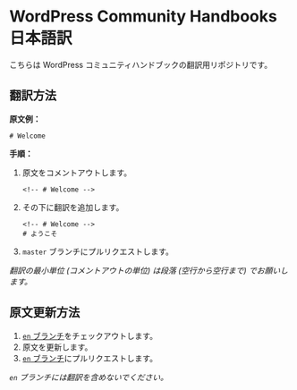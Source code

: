# WordPress Community Handbooks 日本語訳

こちらは WordPress コミュニティハンドブックの翻訳用リポジトリです。

## 翻訳方法

__原文例：__

```
# Welcome
```

__手順：__

1.  原文をコメントアウトします。
    ```
    <!-- # Welcome -->
    ```
2.  その下に翻訳を追加します。
    ```
    <!-- # Welcome -->
    # ようこそ
    ```
3.  `master` ブランチにプルリクエストします。

_翻訳の最小単位 (コメントアウトの単位) は段落 (空行から空行まで) でお願いします。_

## 原文更新方法

1.  [`en` ブランチ](https://github.com/jawordpressorg/community-handbook/tree/en)をチェックアウトします。
2.  原文を更新します。
3.  [`en` ブランチ](https://github.com/jawordpressorg/community-handbook/tree/en)にプルリクエストします。

_`en` ブランチには翻訳を含めないでください。_
